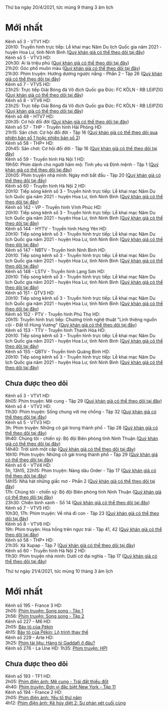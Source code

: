 Thứ ba ngày 20/4/2021, tức mùng 9 tháng 3 âm lịch<br />
# Mới nhất
Kênh số 3 - VTV1 HD:<br />
20h10: Truyền hình trực tiếp: Lễ khai mạc Năm Du lịch Quốc gia năm 2021 - huyện Hoa Lư, tỉnh Ninh Bình ([Quý khán giả có thể theo dõi tại đây](http://drfamaga5qliv.vcdn.cloud/vtv01/vtv01@1080p.m3u8))<br />
Kênh số 5 - VTV3 HD:<br />
20h30: Ai là triệu phú ([Quý khán giả có thể theo dõi tại đây](http://drfamaga5qliv.vcdn.cloud/vtv03/vtv03@1080p.m3u8))<br />
21h20: Góc phố muôn màu ([Quý khán giả có thể theo dõi tại đây](http://drfamaga5qliv.vcdn.cloud/vtv03/vtv03@1080p.m3u8))<br />
21h30: Phim truyện: Hướng dương ngược nắng - Phần 2 - Tập 26 ([Quý khán giả có thể theo dõi tại đây](http://drfamaga5qliv.vcdn.cloud/vtv03/vtv03@1080p.m3u8))<br />
Kênh số 7 - VTV5 HD:<br />
23h25: Trực tiếp Giải Bóng đá Vô địch Quốc gia Đức: FC KÕLN - RB LEIPZIG ([Quý khán giả có thể theo dõi tại đây](http://drfamaga5qliv.vcdn.cloud/vtv05/vtv05@1080p.m3u8))<br />
Kênh số 8 - VTV6 HD:<br />
23h25: Trực tiếp Giải Bóng đá Vô địch Quốc gia Đức: FC KÕLN - RB LEIPZIG ([Quý khán giả có thể theo dõi tại đây](http://drfamaga5qliv.vcdn.cloud/vtv06/vtv06@1080p.m3u8))<br />
Kênh số 48 - HTV7 HD:<br />
20h35: Cơ hội đổi đời ([Quý khán giả có thể theo dõi tại đây](https://live-vthcm.vieon.vn/htv_drm/live/htv7/TV_HD/htv7_1080p/chunks.m3u8))<br />
Kênh số 57 - THP - Truyền hình Hải Phòng HD:<br />
21h15: Sân chơi: Cơ hội đổi đời - Tập 16 ([Quý khán giả có thể theo dõi qua phiên bản số 1](https://live.thhp.vn/thp/index.m3u8)[ hoặc phiên bản số 2](http://gg.gg/THP-Truyen_hinh_Hai_Phong))<br />
Kênh số 58 - THP+ HD:<br />
20h45: Sân chơi: Cơ hội đổi đời - Tập 16 ([Quý khán giả có thể theo dõi tại đây](https://live.thhp.vn/hls/thpplus/index.m3u8))<br />
Kênh số 59 - Truyền hình Hà Nội 1 HD:<br />
19h50: Phim dành cho người hâm mộ: Tình yêu và Định mệnh - Tập 1 ([Quý khán giả có thể theo dõi tại đây](http://cdn.hntv.mediatech.vn/hntvlive/tv1live.m3u8))<br />
20h05: Phim truyện nhà mình: Ngày mới bắt đầu - Tập 20 ([Quý khán giả có thể theo dõi tại đây](http://cdn.hntv.mediatech.vn/hntvlive/tv1live.m3u8))<br />
Kênh số 60 - Truyền hình Hà Nội 2 HD:<br />
20h10: Tiếp sóng kênh số 3 - Truyền hình trực tiếp: Lễ khai mạc Năm Du lịch Quốc gia năm 2021 - huyện Hoa Lư, tỉnh Ninh Bình ([Quý khán giả có thể theo dõi tại đây](http://cdn.hntv.mediatech.vn/hntvlive/tv2live.m3u8))<br />
Kênh số 142 - VP - Truyền hình Vĩnh Phúc HD:<br />
20h10: Tiếp sóng kênh số 3 - Truyền hình trực tiếp: Lễ khai mạc Năm Du lịch Quốc gia năm 2021 - huyện Hoa Lư, tỉnh Ninh Bình ([Quý khán giả có thể theo dõi tại đây](http://gg.gg/HaNoiIPTV-VP-Truyen_hinh_Vinh_Phuc_HD))<br />
Kênh số 144 - HYTV - Truyền hình Hưng Yên HD:<br />
20h10: Tiếp sóng kênh số 3 - Truyền hình trực tiếp: Lễ khai mạc Năm Du lịch Quốc gia năm 2021 - huyện Hoa Lư, tỉnh Ninh Bình ([Quý khán giả có thể theo dõi tại đây](http://gg.gg/HaNoiIPTV-HYTV-Truyen_hinh_Hung_Yen_HD))<br />
Kênh số 147 - NBTV - Truyền hình Ninh Bình HD:<br />
20h10: Tiếp sóng kênh số 3 - Truyền hình trực tiếp: Lễ khai mạc Năm Du lịch Quốc gia năm 2021 - huyện Hoa Lư, tỉnh Ninh Bình ([Quý khán giả có thể theo dõi tại đây](http://gg.gg/HaNoiIPTV-NBTV-Truyen_hinh_Ninh_Binh_HD))<br />
Kênh số 148 - LSTV - Truyền hình Lạng Sơn HD:<br />
20h10: Tiếp sóng kênh số 3 - Truyền hình trực tiếp: Lễ khai mạc Năm Du lịch Quốc gia năm 2021 - huyện Hoa Lư, tỉnh Ninh Bình ([Quý khán giả có thể theo dõi tại đây](http://gg.gg/HaNoiIPTV-LSTV-Truyen_hinh_Lang_Son_HD))<br />
Kênh số 151 - QTV3 HD:<br />
20h10: Tiếp sóng kênh số 3 - Truyền hình trực tiếp: Lễ khai mạc Năm Du lịch Quốc gia năm 2021 - huyện Hoa Lư, tỉnh Ninh Bình ([Quý khán giả có thể theo dõi tại đây](http://qtv.vncdn.vn/qtvlive/tv3live.m3u8))<br />
Kênh số 152 - PTV - Truyền hình Phú Thọ HD:<br />
20h15: Truyền hình trực tiếp: Chương trình nghệ thuật "Linh thiêng nguồn cội - Đất tổ Hùng Vương" ([Quý khán giả có thể theo dõi tại đây](http://gg.gg/HaNoiIPTV-PTV-Truyen_hinh_Phu_Tho_HD))<br />
Kênh số 153 - TTV - Truyền hình Thanh Hóa HD:<br />
20h10: Tiếp sóng kênh số 3 - Truyền hình trực tiếp: Lễ khai mạc Năm Du lịch Quốc gia năm 2021 - huyện Hoa Lư, tỉnh Ninh Bình ([Quý khán giả có thể theo dõi tại đây](http://687642383.r.vietnamcdn.net/687642383/_definst_/mystream/playlist.m3u8))<br />
Kênh số 155 - QBTV - Truyền hình Quảng Bình HD:<br />
20h10: Tiếp sóng kênh số 3 - Truyền hình trực tiếp: Lễ khai mạc Năm Du lịch Quốc gia năm 2021 - huyện Hoa Lư, tỉnh Ninh Bình ([Quý khán giả có thể theo dõi tại đây](http://gg.gg/HaNoiIPTV-QBTV-Truyen_hinh_Quang_Binh_HD))<br />

## Chưa được theo dõi
Kênh số 3 - VTV1 HD:<br />
8h05: Phim truyện: Mê cung - Tập 29 ([Quý khán giả có thể theo dõi tại đây](http://drfamaga5qliv.vcdn.cloud/vtv01/vtv01@1080p.m3u8))<br />
Kênh số 4 - VTV2 HD:<br />
11h30: Phim truyện: Sống chung với mẹ chồng - Tập 32 ([Quý khán giả có thể theo dõi tại đây](http://drfamaga5qliv.vcdn.cloud/vtv02/vtv02@1080p.m3u8))<br />
Kênh số 5 - VTV3 HD:<br />
3h: Phim truyện: Những cô gái trong thành phố - Tập 28 ([Quý khán giả có thể theo dõi tại đây](http://drfamaga5qliv.vcdn.cloud/vtv03/vtv03@1080p.m3u8))<br />
9h40: Chúng tôi - chiến sỹ: Bộ đội Biên phòng tỉnh Ninh Thuận ([Quý khán giả có thể theo dõi tại đây](http://drfamaga5qliv.vcdn.cloud/vtv03/vtv03@1080p.m3u8))<br />
14h40: Trời sinh một cặp ([Quý khán giả có thể theo dõi tại đây](http://drfamaga5qliv.vcdn.cloud/vtv03/vtv03@1080p.m3u8))<br />
16h10: Phim truyện: Những cô gái trong thành phố - Tập 29 ([Quý khán giả có thể theo dõi tại đây](http://drfamaga5qliv.vcdn.cloud/vtv03/vtv03@1080p.m3u8))<br />
Kênh số 6 - VTV4 HD:<br />
5h, 13h15, 22h15: Phim truyện: Nàng dâu Order - Tập 17 ([Quý khán giả có thể theo dõi tại đây](http://drfamaga5qliv.vcdn.cloud/vtv04/vtv04@1080p.m3u8))<br />
14h15: Nhà hát những giấc mơ - Phần 2 ([Quý khán giả có thể theo dõi tại đây](http://drfamaga5qliv.vcdn.cloud/vtv04/vtv04@1080p.m3u8))<br />
17h: Chúng tôi - chiến sỹ: Bộ đội Biên phòng tỉnh Ninh Thuận ([Quý khán giả có thể theo dõi tại đây](http://drfamaga5qliv.vcdn.cloud/vtv04/vtv04@1080p.m3u8))<br />
23h30: Chiến binh xanh - Số 14 ([Quý khán giả có thể theo dõi tại đây](http://drfamaga5qliv.vcdn.cloud/vtv04/vtv04@1080p.m3u8))<br />
Kênh số 7 - VTV5 HD:<br />
10h30, 17h: Phim truyện: Về nhà đi con - Tập 23 ([Quý khán giả có thể theo dõi tại đây](http://drfamaga5qliv.vcdn.cloud/vtv05/vtv05@1080p.m3u8))<br />
Kênh số 8 - VTV6 HD:<br />
19h: Phim truyện: Hoa hồng trên ngực trái - Tập 41, 42 ([Quý khán giả có thể theo dõi tại đây](http://drfamaga5qliv.vcdn.cloud/vtv06/vtv06@1080p.m3u8))<br />
Kênh số 58 - THP+ HD:<br />
21h35: Xả Xupap - Tập 7 ([Quý khán giả có thể theo dõi tại đây](https://live.thhp.vn/hls/thpplus/index.m3u8))<br />
Kênh số 60 - Truyền hình Hà Nội 2 HD:<br />
11h30: Phim truyện nhà mình: Dưới cờ đại nghĩa - Tập 17 ([Quý khán giả có thể theo dõi tại đây](http://cdn.hntv.mediatech.vn/hntvlive/tv2live.m3u8))<br />

Thứ tư ngày 21/4/2021, tức mùng 10 tháng 3 âm lịch<br />
# Mới nhất
Kênh số 195 - France 3 HD:<br />
2h05: [Phim truyện: Song song - Tập 1](https://tv-programme.com/tandem_serie/s05e01-l-eau-qui-dort_e752947)<br />
2h56: [Phim truyện: Song song - Tập 2](https://tv-programme.com/tandem_serie/s05e02-secrets-sur-les-docks_e752948)<br />
Kênh số 227 - M6 HD:<br />
2h05: [Bày tỏ của Pékin](https://tv-programme.com/pekin-express_emission/la-route-des-3-continents_e752955)<br />
4h15: [Bày tỏ của Pékin: Lộ trình thay thế](https://tv-programme.com/pekin-express-itineraire-bis_emission/pekin-express-itineraire-bis_e752956)<br />
Kênh số 229 - Arte HD:<br />
3h25: [Phim tài liệu: Hàng tỷ Gaddafi ở đâu?](https://tv-programme.com/ou-sont-les-milliards-de-kadhafi_documentaire/)<br />
Kênh số 276 - La Une HD:
1h35: [Phim truyện: HPI](https://tv-programme.com/hpi_serie/s01e01-vents-d-ouest_e752905)<br />

## Chưa được theo dõi
Kênh số 193 - TF1 HD:<br />
2h05: [Phim điện ảnh: Mê cung - Trái đất thiếu đốt](https://tv-programme.com/le-labyrinthe-la-terre-brulee_film/)<br />
4h40: [Phim truyện: Đơn vị đặc biệt New York - Tập 11](https://tv-programme.com/new-york-unite-speciale_serie/s10e11-la-s-ur-disparue_e182988)<br />
Kênh số 194 - France 2 HD:<br />
2h05: [Phim điện ảnh: Yếu tố thứ năm](https://tv-programme.com/le-cinquieme-element_film/)<br />
4h12: [Phim điện ảnh: Kẻ hủy diệt 2: Sự phán xét cuối cùng](https://tv-programme.com/terminator-2-le-jugement-dernier_film/)<br />
